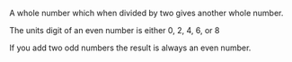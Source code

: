 A whole number which when divided by two gives another whole number.

The units digit of an even number is either 0, 2, 4, 6, or 8

If you add two odd numbers the result is always an even number.
